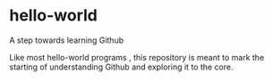 hello-world
===========

A step towards learning Github


Like most hello-world programs , this repository is meant to mark the starting of understanding Github and exploring it to the core.
